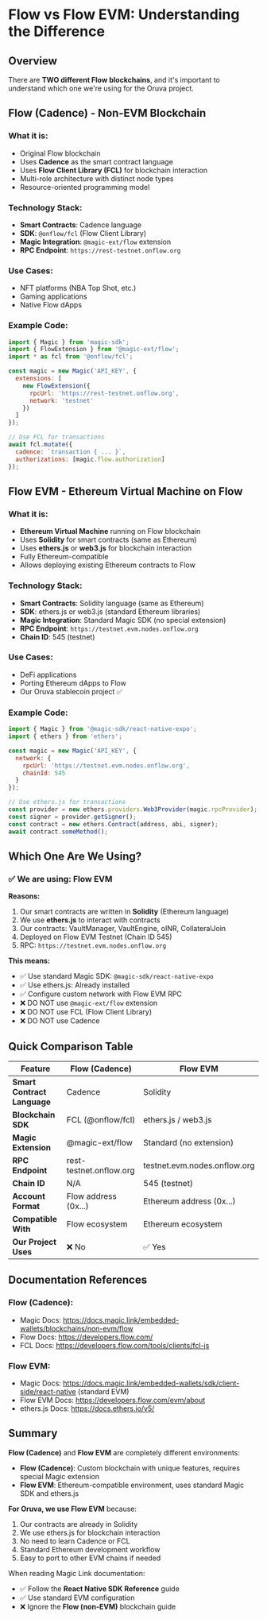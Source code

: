 # Flow vs Flow EVM: Understanding the Difference

## Overview

There are **TWO different Flow blockchains**, and it's important to understand which one we're using for the Oruva project.

## Flow (Cadence) - Non-EVM Blockchain

### What it is:
- Original Flow blockchain
- Uses **Cadence** as the smart contract language
- Uses **Flow Client Library (FCL)** for blockchain interaction
- Multi-role architecture with distinct node types
- Resource-oriented programming model

### Technology Stack:
- **Smart Contracts**: Cadence language
- **SDK**: `@onflow/fcl` (Flow Client Library)
- **Magic Integration**: `@magic-ext/flow` extension
- **RPC Endpoint**: `https://rest-testnet.onflow.org`

### Use Cases:
- NFT platforms (NBA Top Shot, etc.)
- Gaming applications
- Native Flow dApps

### Example Code:
```javascript
import { Magic } from 'magic-sdk';
import { FlowExtension } from '@magic-ext/flow';
import * as fcl from '@onflow/fcl';

const magic = new Magic('API_KEY', {
  extensions: [
    new FlowExtension({
      rpcUrl: 'https://rest-testnet.onflow.org',
      network: 'testnet'
    })
  ]
});

// Use FCL for transactions
await fcl.mutate({
  cadence: `transaction { ... }`,
  authorizations: [magic.flow.authorization]
});
```

## Flow EVM - Ethereum Virtual Machine on Flow

### What it is:
- **Ethereum Virtual Machine** running on Flow blockchain
- Uses **Solidity** for smart contracts (same as Ethereum)
- Uses **ethers.js** or **web3.js** for blockchain interaction
- Fully Ethereum-compatible
- Allows deploying existing Ethereum contracts to Flow

### Technology Stack:
- **Smart Contracts**: Solidity language (same as Ethereum)
- **SDK**: ethers.js or web3.js (standard Ethereum libraries)
- **Magic Integration**: Standard Magic SDK (no special extension)
- **RPC Endpoint**: `https://testnet.evm.nodes.onflow.org`
- **Chain ID**: 545 (testnet)

### Use Cases:
- DeFi applications
- Porting Ethereum dApps to Flow
- Our Oruva stablecoin project ✅

### Example Code:
```javascript
import { Magic } from '@magic-sdk/react-native-expo';
import { ethers } from 'ethers';

const magic = new Magic('API_KEY', {
  network: {
    rpcUrl: 'https://testnet.evm.nodes.onflow.org',
    chainId: 545
  }
});

// Use ethers.js for transactions
const provider = new ethers.providers.Web3Provider(magic.rpcProvider);
const signer = provider.getSigner();
const contract = new ethers.Contract(address, abi, signer);
await contract.someMethod();
```

## Which One Are We Using?

### ✅ We are using: **Flow EVM**

**Reasons:**
1. Our smart contracts are written in **Solidity** (Ethereum language)
2. We use **ethers.js** to interact with contracts
3. Our contracts: VaultManager, VaultEngine, oINR, CollateralJoin
4. Deployed on Flow EVM Testnet (Chain ID 545)
5. RPC: `https://testnet.evm.nodes.onflow.org`

**This means:**
- ✅ Use standard Magic SDK: `@magic-sdk/react-native-expo`
- ✅ Use ethers.js: Already installed
- ✅ Configure custom network with Flow EVM RPC
- ❌ DO NOT use `@magic-ext/flow` extension
- ❌ DO NOT use FCL (Flow Client Library)
- ❌ DO NOT use Cadence

## Quick Comparison Table

| Feature | Flow (Cadence) | Flow EVM |
|---------|---------------|----------|
| **Smart Contract Language** | Cadence | Solidity |
| **Blockchain SDK** | FCL (@onflow/fcl) | ethers.js / web3.js |
| **Magic Extension** | @magic-ext/flow | Standard (no extension) |
| **RPC Endpoint** | rest-testnet.onflow.org | testnet.evm.nodes.onflow.org |
| **Chain ID** | N/A | 545 (testnet) |
| **Account Format** | Flow address (0x...) | Ethereum address (0x...) |
| **Compatible With** | Flow ecosystem | Ethereum ecosystem |
| **Our Project Uses** | ❌ No | ✅ Yes |

## Documentation References

### Flow (Cadence):
- Magic Docs: https://docs.magic.link/embedded-wallets/blockchains/non-evm/flow
- Flow Docs: https://developers.flow.com/
- FCL Docs: https://developers.flow.com/tools/clients/fcl-js

### Flow EVM:
- Magic Docs: https://docs.magic.link/embedded-wallets/sdk/client-side/react-native (standard EVM)
- Flow EVM Docs: https://developers.flow.com/evm/about
- ethers.js Docs: https://docs.ethers.io/v5/

## Summary

**Flow (Cadence)** and **Flow EVM** are completely different environments:
- **Flow (Cadence)**: Custom blockchain with unique features, requires special Magic extension
- **Flow EVM**: Ethereum-compatible environment, uses standard Magic SDK and ethers.js

**For Oruva, we use Flow EVM** because:
1. Our contracts are already in Solidity
2. We use ethers.js for blockchain interaction
3. No need to learn Cadence or FCL
4. Standard Ethereum development workflow
5. Easy to port to other EVM chains if needed

When reading Magic Link documentation:
- ✅ Follow the **React Native SDK Reference** guide
- ✅ Use standard EVM configuration
- ❌ Ignore the **Flow (non-EVM)** blockchain guide
